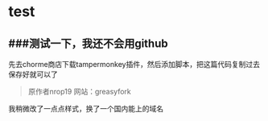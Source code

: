 # test
###测试一下，我还不会用github
---

先去chorme商店下载tampermonkey插件，然后添加脚本，把这篇代码复制过去保存好就可以了

> 原作者nrop19 网站：greasyfork

我稍微改了一点点样式，换了一个国内能上的域名
